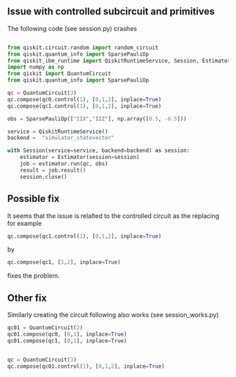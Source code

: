## Issue with controlled subcircuit and primitives

The following code (see session.py) crashes

```python

from qiskit.circuit.random import random_circuit
from qiskit.quantum_info import SparsePauliOp
from qiskit_ibm_runtime import QiskitRuntimeService, Session, Estimator, Options
import numpy as np
from qiskit import QuantumCircuit
from qiskit.quantum_info import SparsePauliOp

qc = QuantumCircuit(3)
qc.compose(qc0.control(1), [0,1,2], inplace=True)
qc.compose(qc1.control(1), [0,1,2], inplace=True)

obs = SparsePauliOp(["IIX","IIZ"], np.array([0.5, -0.5]))

service = QiskitRuntimeService()
backend =  "simulator_statevector"

with Session(service=service, backend=backend) as session:
    estimator = Estimator(session=session)
    job = estimator.run(qc, obs)
    result = job.result()
    session.close()
``` 
## Possible fix

It seems that the issue is relalted to the controlled circuit as the replacing for example

```python
qc.compose(qc1.control(1), [0,1,2], inplace=True)
``` 

by

```python
qc.compose(qc1, [1,2], inplace=True)
```

fixes the problem. 

## Other fix
Similarly creating the circuit following also works (see session_works.py)

```python
qc01 = QuantumCircuit(2)
qc01.compose(qc0, [0,1], inplace=True)
qc01.compose(qc1, [0,1], inplace=True)


qc = QuantumCircuit(3)
qc.compose(qc01.control(1), [0,1,2], inplace=True)
```

